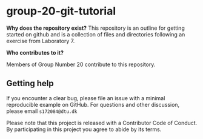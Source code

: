 # group-20-git-tutorial

**Why does the repository exist?**
This repository is an outline for getting started on github and is a collection of files and directories
following an exercise from Laboratory 7. 


**Who contributes to it?**

Members of Group Number 20 contribute to this repository. 


## Getting help

If you encounter a clear bug, please file an issue with a minimal reproducible example on GitHub.
For questions and other discussion, please email `s172084@dtu.dk`

Please note that this project is released with a Contributor Code of Conduct. By participating in this project you agree to abide by its terms.